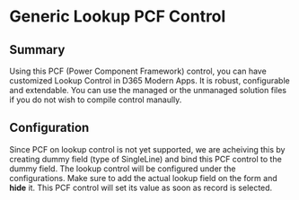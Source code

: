 # Generic Lookup PCF Control
## Summary
Using this PCF (Power Component Framework) control, you can have customized Lookup Control in D365 Modern Apps. It is robust, configurable and extendable. You can use the managed or the unmanaged solution files if you do not wish to compile control manaully.

## Configuration
Since PCF on lookup control is not yet supported, we are acheiving this by creating dummy field (type of SingleLine) and bind this PCF control to the dummy field. The lookup control will be configured under the configurations. Make sure to add the actual lookup field on the form and **hide** it. This PCF control will set its value as soon as record is selected.
